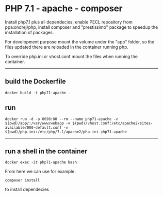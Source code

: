 # PHP 7.1 - apache - composer

Install php7.1 plus all dependecies, enable PECL repository from ppa:ondrej/php, install composer and "prestissimo" package to speedup the installation of packages.

For development purpose mount the volume under the "app" folder, so the files updated there are reloaded in the container running php.

To override php.ini or vhost.conf mount the files when running the container.

----

## build the Dockerfile

```
docker build -t php71-apache .
```

## run

```
docker run -d -p 8090:80 --rm --name php71-apache -v $(pwd)/app/:/var/www/webapp -v $(pwd)/vhost.conf:/etc/apache2/sites-available/000-default.conf -v $(pwd)/php.ini:/etc/php/7.1/apache2/php.ini php71-apache
```

----


## run a shell in the container

```
docker exec -it php71-apache bash
```

From here we can use for example:
```
composer install
```
to install dependecies 
